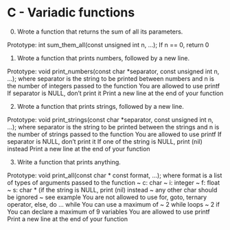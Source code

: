 # C - Variadic functions

0. Wrote a function that returns the sum of all its parameters.

Prototype: int sum_them_all(const unsigned int n, ...); If n == 0, return 0

1. Wrote a function that prints numbers, followed by a new line.

Prototype: void print_numbers(const char *separator, const unsigned int n, ...); where separator is the string to be printed between numbers and n is the number of integers passed to the function You are allowed to use printf If separator is NULL, don’t print it Print a new line at the end of your function

2. Wrote a function that prints strings, followed by a new line.

Prototype: void print_strings(const char *separator, const unsigned int n, ...); where separator is the string to be printed between the strings and n is the number of strings passed to the function You are allowed to use printf If separator is NULL, don’t print it If one of the string is NULL, print (nil) instead Print a new line at the end of your function

3. Write a function that prints anything.

Prototype: void print_all(const char * const format, ...); where format is a list of types of arguments passed to the function ~ c: char ~ i: integer ~ f: float ~ s: char * (if the string is NULL, print (nil) instead ~ any other char should be ignored ~ see example You are not allowed to use for, goto, ternary operator, else, do ... while You can use a maximum of ~ 2 while loops ~ 2 if You can declare a maximum of 9 variables You are allowed to use printf Print a new line at the end of your function
